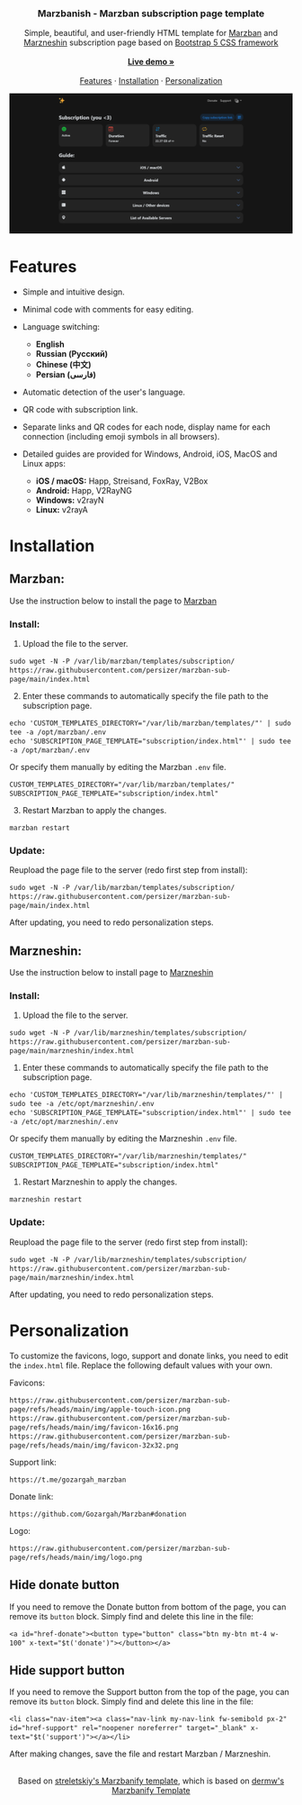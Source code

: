 <h3 align="center">Marzbanish - Marzban subscription page template</h3>

<p align="center">
  Simple, beautiful, and user-friendly HTML template for <a href="https://github.com/Gozargah/Marzban">Marzban</a> and <a href="https://github.com/marzneshin/marzneshin">Marzneshin</a> subscription page based on <a href="https://getbootstrap.com/docs/5.3/">Bootstrap 5 CSS framework</a>
  <br>
  <br>
  <a href="https://persizer.github.io/marzban-sub-page/"><strong>Live demo »</strong></a>
  <br>
  <br>
  <a href="https://github.com/persizer/marzban-sub-page/tree/main#features">Features</a>
  ·
  <a href="https://github.com/persizer/marzban-sub-page/tree/main#installation">Installation</a>
  ·
  <a href="https://github.com/persizer/marzban-sub-page/tree/main#personalization">Personalization</a>
</p>

<p>
  <picture>
    <img alt="Marzban Subscription page template" src="https://raw.githubusercontent.com/persizer/marzban-sub-page/refs/heads/main/.github/assets/screen.png">
  </picture>
</p>

# Features

- Simple and intuitive design.
- Minimal code with comments for easy editing.
- Language switching: 
	- **English**
	- **Russian (Русский)**
	- **Chinese (中文)**
	- **Persian (فارسی)**
- Automatic detection of the user's language.
- QR code with subscription link.
- Separate links and QR codes for each node, display name for each connection (including emoji symbols in all browsers).
- Detailed guides are provided for Windows, Android, iOS, MacOS and Linux apps:

	- **iOS / macOS:** Happ, Streisand, FoxRay, V2Box
	- **Android:** Happ, V2RayNG
	- **Windows:** v2rayN
	- **Linux:** v2rayA

# Installation

<h2>Marzban:</h2>
Use the instruction below to install the page to <a href="https://github.com/Gozargah/Marzban">Marzban</a>
<h3>Install:</h3>

1. Upload the file to the server.
```
sudo wget -N -P /var/lib/marzban/templates/subscription/ https://raw.githubusercontent.com/persizer/marzban-sub-page/main/index.html
```
2. Enter these commands to automatically specify the file path to the subscription page.
```
echo 'CUSTOM_TEMPLATES_DIRECTORY="/var/lib/marzban/templates/"' | sudo tee -a /opt/marzban/.env
echo 'SUBSCRIPTION_PAGE_TEMPLATE="subscription/index.html"' | sudo tee -a /opt/marzban/.env
```
Or specify them manually by editing the Marzban `.env` file.
```
CUSTOM_TEMPLATES_DIRECTORY="/var/lib/marzban/templates/"
SUBSCRIPTION_PAGE_TEMPLATE="subscription/index.html"
```
3. Restart Marzban to apply the changes.
```
marzban restart
```
<h3>Update:</h3>
Reupload the page file to the server (redo first step from install):

```
sudo wget -N -P /var/lib/marzban/templates/subscription/ https://raw.githubusercontent.com/persizer/marzban-sub-page/main/index.html
```
After updating, you need to redo personalization steps.

<h2>Marzneshin:</h2>
Use the instruction below to install page to <a href="https://github.com/marzneshin/marzneshin">Marzneshin</a>
<h3>Install:</h3>

1. Upload the file to the server.
```
sudo wget -N -P /var/lib/marzneshin/templates/subscription/ https://raw.githubusercontent.com/persizer/marzban-sub-page/main/marzneshin/index.html
```
1. Enter these commands to automatically specify the file path to the subscription page.
```
echo 'CUSTOM_TEMPLATES_DIRECTORY="/var/lib/marzneshin/templates/"' | sudo tee -a /etc/opt/marzneshin/.env
echo 'SUBSCRIPTION_PAGE_TEMPLATE="subscription/index.html"' | sudo tee -a /etc/opt/marzneshin/.env
```
Or specify them manually by editing the Marzneshin `.env` file.
```
CUSTOM_TEMPLATES_DIRECTORY="/var/lib/marzneshin/templates/"
SUBSCRIPTION_PAGE_TEMPLATE="subscription/index.html"
```
1. Restart Marzneshin to apply the changes.
```
marzneshin restart
```
<h3>Update:</h3>
Reupload the page file to the server (redo first step from install):

```
sudo wget -N -P /var/lib/marzneshin/templates/subscription/ https://raw.githubusercontent.com/persizer/marzban-sub-page/main/marzneshin/index.html
```
After updating, you need to redo personalization steps.

# Personalization

To customize the favicons, logo, support and donate links, you need to edit the `index.html` file. Replace the following default values with your own.

Favicons:
```
https://raw.githubusercontent.com/persizer/marzban-sub-page/refs/heads/main/img/apple-touch-icon.png
https://raw.githubusercontent.com/persizer/marzban-sub-page/refs/heads/main/img/favicon-16x16.png
https://raw.githubusercontent.com/persizer/marzban-sub-page/refs/heads/main/img/favicon-32x32.png
```
Support link:
```
https://t.me/gozargah_marzban
```
Donate link:
```
https://github.com/Gozargah/Marzban#donation
```
Logo:
```
https://raw.githubusercontent.com/persizer/marzban-sub-page/refs/heads/main/img/logo.png
```

## Hide donate button
If you need to remove the Donate button from bottom of the page, you can remove its `button` block. Simply find and delete this line in the file:
```
<a id="href-donate"><button type="button" class="btn my-btn mt-4 w-100" x-text="$t('donate')"></button></a>
```

## Hide support button
If you need to remove the Support button from the top of the page, you can remove its `button` block. Simply find and delete this line in the file:
```
<li class="nav-item"><a class="nav-link my-nav-link fw-semibold px-2" id="href-support" rel="noopener noreferrer" target="_blank" x-text="$t('support')"></a></li>
```

After making changes, save the file and restart Marzban / Marzneshin.


<p align="center">
  <br>
  Based on <a href="https://github.com/dermv/marzbanify-template">streletskiy's Marzbanify template</a>, which is based on <a href="https://github.com/dermv/marzbanify-template">dermw's Marzbanify Template</a>
  <br>
</p>
